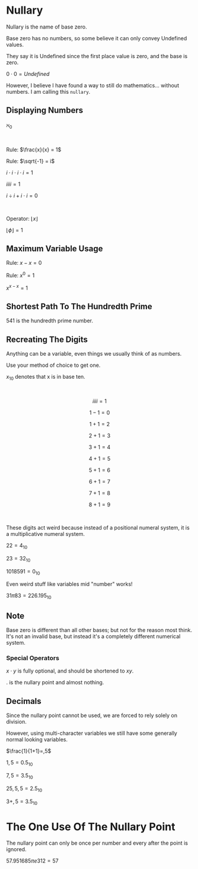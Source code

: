 # Nullary
Nullary is the name of base zero.

Base zero has no numbers, so some believe it can only convey Undefined values.

They say it is Undefined since the first place value is zero, and the base is zero.

$0 \cdot 0 = Undefined$

However, I believe I have found a way to still do mathematics... without numbers. I am calling this `nullary`.

## Displaying Numbers
$\aleph_0$

<br>

Rule: $\frac{x}{x} = 1$

Rule: $\sqrt{-1} = i$

$i \cdot i \cdot i \cdot i = 1$

$iiii = 1$

$i \div i + i \cdot i = 0$

<br>

Operator: $\lfloor x \rfloor$

$\lfloor \phi \rfloor = 1$

## Maximum Variable Usage
Rule: $x - x = 0$

Rule: $x^{0} = 1$

$x^{x-x} = 1$

## Shortest Path To The Hundredth Prime
541 is the hundredth prime number.

## Recreating The Digits
Anything can be a variable, even things we usually think of as numbers.

Use your method of choice to get one.

$x_{10}$ denotes that x is in base ten.

<br>

$$
iiii = 1
$$

$$
1 - 1 = 0
$$

$$
1 + 1 = 2
$$

$$
2 + 1 = 3
$$

$$
3 + 1 = 4
$$

$$
4 + 1 = 5
$$

$$
5 + 1 = 6
$$

$$
6 + 1 = 7
$$

$$
7 + 1 = 8
$$

$$
8 + 1 = 9
$$

<br>

These digits act weird because instead of a positional numeral system, it is a multiplicative numeral system.

$22 = 4_{10}$

$23=32_{10}$

$1018591=0_{10}$

Even weird stuff like variables mid "number" works!

$31 \pi 83=226.195_{10}$

## Note
Base zero is different than all other bases; but not for the reason most think. It's not an invalid base, but instead it's a completely different numerical system.

### Special Operators
$x \cdot y$ is fully optional, and should be shortened to $xy$.

. is the nullary point and almost nothing.

## Decimals
Since the nullary point cannot be used, we are forced to rely solely on division.

However, using multi-character variables we still have some generally normal looking variables.

$\frac{1}{1+1}=,5$

$1,5=0.5_{10}$

$7,5=3.5_{10}$

$25,5,5=2.5_{10}$

$3+,5=3.5_{10}$

# The One Use Of The Nullary Point
The nullary point can only be once per number and every after the point is ignored.

$57.951685 \pi e312=57$
